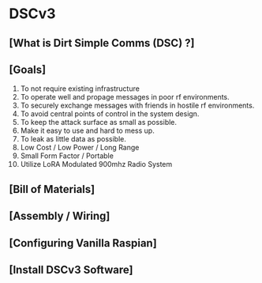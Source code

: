 # DSCv3

[What is Dirt Simple Comms (DSC) ?]
------------------

[Goals]
----------------
 1. To not require existing infrastructure
 2. To operate well and propage messages in poor rf environments.
 3. To securely exchange messages with friends in hostile rf environments. 
 4. To avoid central points of control in the system design.
 5. To keep the attack surface as small as possible.
 6. Make it easy to use and hard to mess up.
 7. To leak as little data as possible.
 8. Low Cost / Low Power / Long Range
 9. Small Form Factor / Portable
 10. Utilize LoRA Modulated 900mhz Radio System

[Bill of Materials]
------------------

[Assembly / Wiring]
------------------

[Configuring Vanilla Raspian]
------------------

[Install DSCv3 Software]
------------------